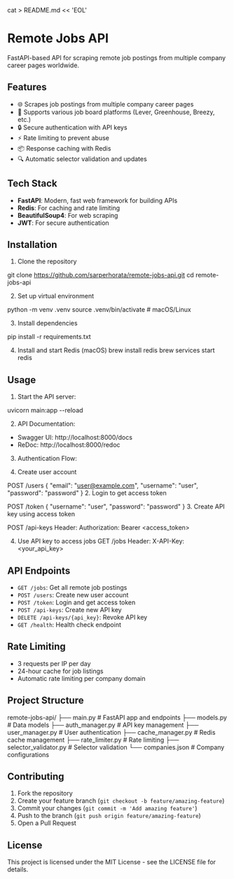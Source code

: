 cat > README.md << 'EOL'
# Remote Jobs API

FastAPI-based API for scraping remote job postings from multiple company career pages worldwide.

## Features

- 🌐 Scrapes job postings from multiple company career pages
- 🔄 Supports various job board platforms (Lever, Greenhouse, Breezy, etc.)
- 🔒 Secure authentication with API keys
- ⚡ Rate limiting to prevent abuse
- 📦 Response caching with Redis
- 🔍 Automatic selector validation and updates

## Tech Stack

- **FastAPI**: Modern, fast web framework for building APIs
- **Redis**: For caching and rate limiting
- **BeautifulSoup4**: For web scraping
- **JWT**: For secure authentication

## Installation

1. Clone the repository

git clone https://github.com/sarperhorata/remote-jobs-api.git
cd remote-jobs-api

2. Set up virtual environment

python -m venv .venv
source .venv/bin/activate # macOS/Linux


3. Install dependencies

pip install -r requirements.txt


4. Install and start Redis
(macOS)
brew install redis
brew services start redis


## Usage

1. Start the API server:

uvicorn main:app --reload

2. API Documentation:

- Swagger UI: http://localhost:8000/docs
- ReDoc: http://localhost:8000/redoc

3. Authentication Flow:

1. Create user account

POST /users
{
"email": "user@example.com",
"username": "user",
"password": "password"
}
2. Login to get access token

POST /token
{
"username": "user",
"password": "password"
}
3. Create API key using access token

POST /api-keys
Header: Authorization: Bearer <access_token>

4. Use API key to access jobs
GET /jobs
Header: X-API-Key: <your_api_key>

## API Endpoints

- `GET /jobs`: Get all remote job postings
- `POST /users`: Create new user account
- `POST /token`: Login and get access token
- `POST /api-keys`: Create new API key
- `DELETE /api-keys/{api_key}`: Revoke API key
- `GET /health`: Health check endpoint

## Rate Limiting

- 3 requests per IP per day
- 24-hour cache for job listings
- Automatic rate limiting per company domain

## Project Structure

remote-jobs-api/
├── main.py # FastAPI app and endpoints
├── models.py # Data models
├── auth_manager.py # API key management
├── user_manager.py # User authentication
├── cache_manager.py # Redis cache management
├── rate_limiter.py # Rate limiting
├── selector_validator.py # Selector validation
└── companies.json # Company configurations

## Contributing

1. Fork the repository
2. Create your feature branch (`git checkout -b feature/amazing-feature`)
3. Commit your changes (`git commit -m 'Add amazing feature'`)
4. Push to the branch (`git push origin feature/amazing-feature`)
5. Open a Pull Request

## License

This project is licensed under the MIT License - see the LICENSE file for details.
